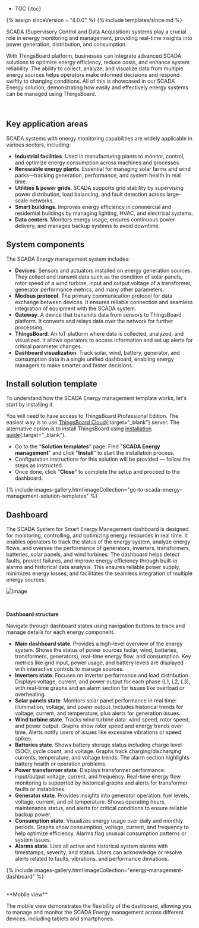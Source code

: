 * TOC
{:toc}

{% assign sinceVersion = "4.0.0" %}
{% include templates/since.md %}

SCADA (Supervisory Control and Data Acquisition) systems play a crucial role in energy monitoring and management, providing real-time insights into power generation, distribution, and consumption. 

With ThingsBoard platform, businesses can integrate advanced SCADA solutions to optimize energy efficiency, reduce costs, and enhance system reliability. 
The ability to collect, analyze, and visualize data from multiple energy sources helps operators make informed decisions and respond swiftly to changing conditions.
All of this is showcased in our SCADA Energy solution, demonstrating how easily and effectively energy systems can be managed using ThingsBoard.

<br>
<object width="100%" data="https://img.thingsboard.io/solutions/scada-energy-management/scada-energy-management-scheme.svg"></object>

## Key application areas

SCADA systems with energy monitoring capabilities are widely applicable in various sectors, including:

- **Industrial facilities**. Used in manufacturing plants to monitor, control, and optimize energy consumption across machines and processes.
- **Renewable energy plants**. Essential for managing solar farms and wind parks—tracking generation, performance, and system health in real time.
- **Utilities & power grids**. SCADA supports grid stability by supervising power distribution, load balancing, and fault detection across large-scale networks.
- **Smart buildings**. Improves energy efficiency in commercial and residential buildings by managing lighting, HVAC, and electrical systems.
- **Data centers**. Monitors energy usage, ensures continuous power delivery, and manages backup systems to avoid downtime.

## System components

The SCADA Energy management system includes:

- **Devices**. Sensors and actuators installed on energy generation sources. They collect and transmit data such as the condition of solar panels, rotor speed of a wind turbine, input and output voltage of a transformer, generator performance metrics, and many other parameters.
- **Modbus protocol**. The primary communication protocol for data exchange between devices. It ensures reliable connection and seamless integration of equipment with the SCADA system.
- **Gateway**. A device that transmits data from sensors to ThingsBoard platform. It converts and relays data over the network for further processing.
- **ThingsBoard**. An IoT platform where data is collected, analyzed, and visualized. It allows operators to access information and set up alerts for critical parameter changes.
- **Dashboard visualization**. Track solar, wind, battery, generator, and consumption data in a single unified dashboard, enabling energy managers to make smarter and faster decisions.

## Install solution template

To understand how the SCADA Energy management template works, let's start by installing it.

You will need to have access to ThingsBoard Professional Edition. The easiest way is to use [ThingsBoard Cloud](https://{{hostName}}/signup){:target="_blank"} server.
The alternative option is to install ThingsBoard using [installation guide](/docs/user-guide/install/pe/installation-options/){:target="_blank"}.

- Go to the "**Solution templates**" page. Find "**SCADA Energy management**" and click "**Install**" to start the installation process.
- Configuration instructions for this solution will be provided — follow the steps as instructed.
- Once done, click "**Close**" to complete the setup and proceed to the dashboard.

{% include images-gallery.html imageCollection="go-to-scada-energy-management-solution-templates" %}

## Dashboard

The SCADA System for Smart Energy Management dashboard is designed for monitoring, controlling, and optimizing energy resources in real time. 
It enables operators to track the status of the energy system, analyze energy flows, and oversee the performance of generators, inverters, transformers, batteries, solar panels, and wind turbines. 
The dashboard helps detect faults, prevent failures, and improve energy efficiency through built-in alarms and historical data analysis. 
This ensures reliable power supply, minimizes energy losses, and facilitates the seamless integration of multiple energy sources.

![image](https://img.thingsboard.io/solutions/scada-energy-management/scada-energy-management-4-pe.png)

<br>

**Dashboard structure**

Navigate through dashboard states using navigation buttons to track and manage details for each energy component.

- <b>Main dashboard state</b>. Provides a high-level overview of the energy system. Shows the status of power sources (solar, wind, batteries, transformers, generators), real-time energy flow, and consumption. Key metrics like grid input, power usage, and battery levels are displayed with interactive controls to manage sources.
- <b>Inverters state</b>. Focuses on inverter performance and load distribution. Displays voltage, current, and power output for each phase (L1, L2, L3), with real-time graphs and an alarm section for issues like overload or overheating.
- <b>Solar panels state</b>. Monitors solar panel performance in real time: illumination, voltage, and power output. Includes historical trends for voltage, current, and temperature, plus alerts for generation issues.
- <b>Wind turbine state</b>. Tracks wind turbine data: wind speed, rotor speed, and power output. Graphs show rotor speed and energy trends over time. Alerts notify users of issues like excessive vibrations or speed spikes.
- <b>Batteries state</b>. Shows battery storage status including charge level (SOC), cycle count, and voltage. Graphs track charging/discharging currents, temperature, and voltage trends. The alarm section highlights battery health or operation problems.
- <b>Power transformer state</b>. Displays transformer performance: input/output voltage, current, and frequency. Real-time energy flow monitoring is supported by historical graphs and alerts for transformer faults or instabilities.
- <b>Generator state</b>. Provides insights into generator operation: fuel levels, voltage, current, and oil temperature. Shows operating hours, maintenance status, and alerts for critical conditions to ensure reliable backup power.
- <b>Consumption state</b>. Visualizes energy usage over daily and monthly periods. Graphs show consumption, voltage, current, and frequency to help optimize efficiency. Alarms flag unusual consumption patterns or system issues.
- <b>Alarms state</b>. Lists all active and historical system alarms with timestamps, severity, and status. Users can acknowledge or resolve alerts related to faults, vibrations, and performance deviations.

{% include images-gallery.html imageCollection="energy-management-dashboard" %}

<br>
**Mobile view**

The mobile view demonstrates the flexibility of the dashboard, allowing you to manage and monitor the SCADA Energy management across different devices, including tablets and smartphones.

<object width="40%" data="https://img.thingsboard.io/solutions/scada-energy-management/mobile-view-scada-energy-management.png"></object>
